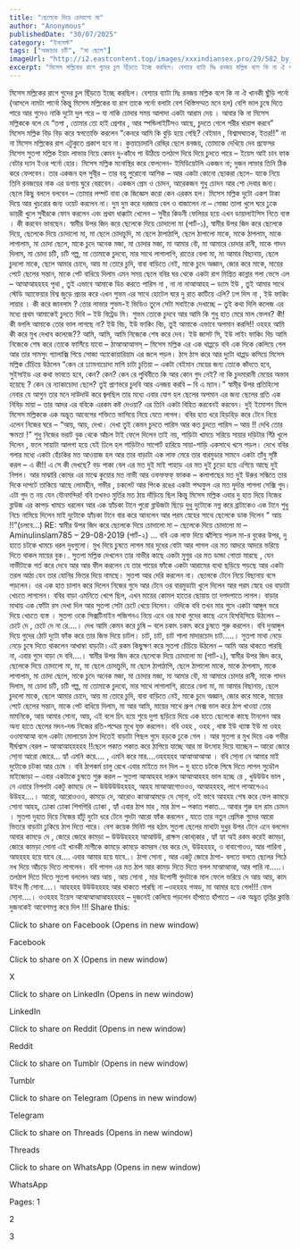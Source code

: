 ```yaml
---
title: "ছেলেকে দিয়ে চোদালো মা"
author: "Anonymous"
publishedDate: "30/07/2025"
category: "ইনসেস্ট"
tags: ["অজাচার চটি", "মা ছেলে"]
imageUrl: "http://i2.eastcontent.top/images/xxxindiansex.pro/29/582_by_6.jpg"
excerpt: "মিসেস মল্লিকের রাগে গুদের চুল ছিঁড়তে ইচ্ছে করছিল। বেশ্যার ব্যাটা মিঃ রনজয় মল্লিক বলে কি না ঐ খানকী ছুঁড়ি পর্নো (আসলে নামটা পার্নো কিন্তু মিসেস মল্লিকের যা রাগ তাকে পর্নো বলাটা বেশ খিস্তিসম্মত মনে হ..."
---
```


মিসেস মল্লিকের রাগে গুদের চুল ছিঁড়তে ইচ্ছে করছিল। বেশ্যার ব্যাটা মিঃ রনজয় মল্লিক বলে কি না ঐ খানকী ছুঁড়ি পর্নো (আসলে নামটা পার্নো কিন্তু মিসেস মল্লিকের যা রাগ তাকে পর্নো বলাটা বেশ খিস্তিসম্মত মনে হল) বেশি ভাল চুষে দিতে পারে আর গুদেও নাকি দুটো দুল পরে – যা নাকি চোদার সময় আলাদা একটা আরাম দেয় । আবার কি না মিসেস মল্লিককে বলে যে “তপা , তোমার তো হাই প্রেশার , আর স্পন্ডিলাইটিসও আছে, চুদতে গেলে শরীর খারাপ করবে” মিসেস মল্লিক বিড় বিড় করে স্বগতোক্তি করলেন “কেনরে আমি কি বুড়ি হয়ে গেছি? বেইমান , বিশ্বাসঘাতক, ইতর!!” না না মিসেস মল্লিকের রাগ এটুকুতে প্রকাশ হবে না। কুত্তাচোদানি রেন্ডি্র ছেলে রনজয়, তোমাকে দেখিয়ে দেব প্রফেসর মিসেস সুতপা মল্লিক ইয়াং লাভার নিয়ে কেমন দু-কাঁধে পা উঠিয়ে তলঠাপ দিয়ে দিয়ে চুদতে পারে – ইয়েস আই চান ফাক বেটার দ্যান ইওর পর্নো হোর। মিসেস মল্লিক মনোস্থির করে ফেললেন- ইমিডিয়েটলি একজন না; দুজন লাভার তিনি ঠিক করে ফেলবেন। তার একজন হল সুবী্র – তার বহু পুরোনো আশিক – আর একটা কোনো ছোকরা ছেলে- যাকে নিয়ে তিনি রনজয়ের নাক এর ডগায় ঘুরে বেরাবেন। একজন প্রেম ও চোদন, আরেকজন শুধু চোদন আর শো দেবার জন্য। ছেলে কিছু বললে বলবেন – তোমার লম্পট বাবা কে জিজ্ঞেস করো কেন এরকম হল। মিসেস মল্লিক দুটো একশ টাকা দিয়ে আর খুচরোর জন্য ওয়েট করলেন না। দুম দুম করে দরজায় বেল ও বাজালেন না – সোজা তালা খুলে ঘরে ঢুকে ডায়রী খুলে সুবীরকে ফোন করলেন এবং প্রথম ধাক্কাটা খেলেন – সুবীর কিডনী ফেলিয়র হয়ে এখন ডায়ালাইসিস নিতে ব্যস্ত । কী করবেন ভাবছেন। স্বামীর উপর জিদ করে ছেলেকে দিয়ে চোদালো মা (পার্ট-১), স্বামীর উপর জিদ করে ছেলেকে দিয়ে, ছেলেকে দিয়ে চোদালো মা, মা ছেলে চোদাচুদি, মা ছেলে ঠাপাঠাপি, ছেলে ঠাপালো মাকে, মাকে ঠাপলাম, মাকে লাগালাম, মা চোদা ছেলে, মাকে চুদে অনেক মজা, মা চোদার মজা, মা আমার বৌ, মা আমারে চোদার রানী, মাকে গাদন দিলাম, মা চোদা চটি, চটি গল্প, মা তোমাকে চুদবো, মার সাথে লাগালাগি, রাতের বেলা মা, মা আমার বিছানায়, ছেলে চুদলো মাকে, ছেলে আমার চোদে, আয় মা তোরে চুদি, বাবা বাড়িতে নেই, মাকে চুদে অজ্ঞান, জোর করে মাকে, মায়ের পেটে ছেলের সন্তান, মাকে পেট বাধিয়ে দিলাম এমন সময় ছেলে ববির ঘর থেকে একটা রাগ মিশ্রিত কান্নার গলা ভেসে এল – আআআহহহহ পৃথা , তুই এভাবে আমাকে ডিচ করতে পারিস না , না না নাআআহহ – ড্যাম ইউ , তুই আমার সাথে স্টেডি অ্যাফেয়ার বিশ্ব জুড়ে প্রচার করে এখন শুভম এর সাথে হোটেল ঘরে দু রাত কাটিয়ে এলি? ঢপ দিস না , ইউ ফাকিং লায়ার । কী করে জানলাম ? তোর লাভার শুভম-ই ভিডিও তুলে সেটা সবাইকে দেখাচ্ছে – তুই কথা দিলি কলেজ এর মধ্যে প্রথম আমাকেই চুদতে দিবি – ইউ বিট্রেড মি। শুভম তোকে চুদবে আর আমি কি শুধু হাত মেরে মাল ফেলব? কী! কী বললি আমাকে তোর ভাল লাগছে না? ইউ বিচ, ইউ ফাকিং বিচ, তুই আমাকে এভাবে অপমান করলি!! ওহহহ আমি কী করে মুখ দেখাব কলেজে?? আমি, আমি, আমি নিজেকে শেষ করে দেব। ইউ জাসট সি, ইউ লাইং ফাকিং বিচ আমি নিজেকে শেষ করে তোকে ফাসিঁয়ে যাবো – ঠাআআআসস্ – মিসেস মল্লিক এর এক থাপ্পড়ে ববি এক দিকে কেলিয়ে গেল আর তার সামসুং গ্যালাক্সি গিয়ে সোজা অ্যাকোয়ারিয়াম এর জলে পড়ল। ঠাস ঠাস করে আর দুটো থাপ্পড় কসিয়ে মিসেস মল্লিক চেঁচিয়ে উঠলেন “কেন রে ঢ্যামনাচোদা মাগি চাটা চুতিয়া – একটা বেইমান মেয়ের জন্য তোকে কাঁদতে হবে, সুইসাইড এর কথা ভাবতে হবে, কেন? কেন? কেন রে পৃ্থিবীতে কি আর কোন গুদ নেই? না কি চুদমারানী মেয়ের অভাব হয়েছে ? কেন রে ন্যাকাচোদা ছেলে? তুই প্রাণভরে চুদবি আর এনজয় করবি – বি এ ম্যান।” স্বামী্র উপর প্রতিহিংসা নেবার যে আগুন তার মনে দাউদাউ করে জ্বলছিল তার মধ্যে এবার যোগ হল ছেলের অপমান এর জন্য ছেলের প্রতি এক নিবিড় মায়া – তার আদর এর ববিকে এরকম কষ্ট দেওয়া? এর তিনি একটা বিহিত করবেনই করবেন। দুই ইমোশন মিলে মিসেস মল্লিককে এক অদ্ভূত আবেগের শক্তিতে ভাসিয়ে নিয়ে যেতে লাগল। ববির হাত ধরে হিড়হিড় করে টেনে নিয়ে এলেন নিজের ঘরে – “আয়, আয়, দেখা। দেখা তুই কেমন চুদতে পারিস আর কত চুদতে পারিস – আয় !! দেখি তোর ক্ষমতা !” শুধু নিজের ভরাট বুক থেকে আঁচল টাই ফেলে দিলেন তাই নয়, শাড়িটা খামচে সরিয়ে সায়ার দড়িটার গিঁঠ খুলে দিলেন , ফলে সায়াটা আলগা হয়ে যেই ঢিলে হল শাড়িটাও সাপোর্ট হারিয়ে সায়া-শাড়ি একসাথে খসে পড়ল। দেখে ববির গলার মধ্যে একটা হেঁচকির মত আওয়াজ হল আর তার বাড়াটা এক লাফ মেরে তার বারমুডার সামনে একটা তাঁবু সৃষ্টি করল – এ কী!! এ সে কী দেখছে? বড় পাকা বেল এর মত দুই মাই পাহাড় এর মত দুই চুড়ো হয়ে এগিয়ে আছে দুই নিপল। আর মাঝারি কোমর এর মাঝে কুয়োর মত নাভী আর ওফফফফ্ ফাকক – কলাগাছের মত দুই উরুর সন্ধিতে তার দিকে দাপটে তাকিয়ে আছে লোমহীন, গভীর , চকলেট আর পিংক রঙের একটা পদ্মফুল এর মত দুর্দান্ত পাগলা সেক্সি গুদ। এটা গুদ ত নয় যেন যৌনমন্দির! ববি তখনও মুর্তির মত ঠায় দাঁড়িয়ে ছিল কিন্তু মিসেস মল্লিক এবার দু হাত দিয়ে নিজের ব্লাউজ এর কাপড় খামচে ধরলেন আর এক হ্যাঁচকা টানে পুরো ব্লাউজটা ছিড়ে দুধু দুটোকে নগ্ন করে ব্রাটাকেও এক টানে শুধু নিচে নামিয়ে দিলেন মাই দুটোকে হ্যাঁচকা টানে বার করে আনলেন আর পরম স্নেহের সাথে ছেলেকে ডাক দিলেন “ আয় !!”(চলবে…) RE: স্বামীর উপর জিদ করে ছেলেকে দিয়ে চোদালো মা – ছেলেকে দিয়ে চোদালো মা – Aminulinslam785 – 29-08-2019 (পার্ট-২) … ববি এক লাফ দিয়ে ঝাঁপিয়ে পড়ল মা-র বুকের উপর, দু হাতে চটকে খামচে ধরল দুধগুলো। মুখ দিয়ে চুষতে লাগল মার দুধের বোটা আর পাগল এর মত আদরে আদরে ভরিয়ে দিতে থাকল মায়ের বুক।. সুতপা মল্লিক দেখলেন তার নাভীর কাছে একটা মুগুর এর মত ডান্ডা গোত্তা মারছে , যেন নাভীটাকে গর্ত করে দেবে আর আর ফীল করলেন যে তার পায়ের ফাঁকে একটা আরামের ব্যথা ছড়িয়ে পড়ছে আর একটা তরল আঠা যেন তার যোনির ভিতর দিয়ে নামছে। সুতপা আর দেরি করলেন না। ছেলেকে টেনে নিয়ে বিছানায় বসে পড়লেন। ওর এক হাত চালান করে দিলেন নিজের গুদে আর টেনে ওর বারমুডাটা খুলে দিলেন আর পরম স্নেহে ওর বাড়াটা খেচতে লাগলেন। ববির বাড়া এমনিতে খেপে ছিল, এখন মায়ের কোমল হাতের ছোয়ায় তা দপদপাতে লাগল। বাড়ার মাথায় এক ফোঁটা রস দেখা দিল আর সুতপা সেটা চেটে খেয়ে নিলেন। ওদিকে ববি তখন মার গুদে একটা আঙ্গুল ভরে দিয়ে খেচতে ব্যস্ত । সুতপা ওকে সিক্সটিনাইন পজিশনএ নিয়ে এনে ওর মাথা গুদের কাছে এনে হিসহিসিয়ে উঠলেন – চেটে দে , চেটে দে না রে….। দেখ আমি কেমন করে চুষি – বলে চকাৎ চকাৎ করে চুষতে শুরু করলেন। ববি দুআঙ্গুল দিয়ে গুদের ঠোট দুটো ফাঁক করে তার জিভ দিয়ে চাটল। চাট, চাট, চাট শালা মাদারচোদ চাট…..। সুতপা মাথা নেড়ে নেড়ে চুষে দিতে থাকলেন আখাম্বা বাড়াটা।এই রকম কিছুক্ষণ করে সুতপা চেঁচিয়ে উঠলেন – আমি আর থাকতে পারছি না, এবার গুদে বাড়া দে ববি….। স্বামীর উপর জিদ করে ছেলেকে দিয়ে চোদালো মা (পার্ট-২), স্বামীর উপর জিদ করে, ছেলেকে দিয়ে চোদালো মা, মা, মা ছেলে চোদাচুদি, মা ছেলে ঠাপাঠাপি, ছেলে ঠাপালো মাকে, মাকে ঠাপলাম, মাকে লাগালাম, মা চোদা ছেলে, মাকে চুদে অনেক মজা, মা চোদার মজা, মা আমার বৌ, মা আমারে চোদার রানী, মাকে গাদন দিলাম, মা চোদা চটি, চটি গল্প, মা তোমাকে চুদবো, মার সাথে লাগালাগি, রাতের বেলা মা, মা আমার বিছানায়, ছেলে চুদলো মাকে, ছেলে আমার চোদে, আয় মা তোরে চুদি, বাবা বাড়িতে নেই, মাকে চুদে অজ্ঞান, জোর করে মাকে, মায়ের পেটে ছেলের সন্তান, মাকে পেট বাধিয়ে দিলাম, মা আর আমি, মায়ের সাথে গ্রুপ সেক্স ভাল করে ঠাপ খাওয়া তোর মামনিকে, আয় আমার সোনা, আয়, এই বলে চিৎ হয়ে শুয়ে দুপা ছড়িয়ে দিয়ে এক হাতে ছেলেকে কাছে টানলেন আর অন্য হাতে ছেলের মদন-দন্ড নিজের রতি-পদ্মের মুখে যুক্ত করলেন। ববি ওহহ , ওহহ , থাঙ্ক ইউ থ্যাঙ্ক ইউ মা ওহহ ওওমাআআ বলে একটা মোলায়েম ঠাপ দিতেই বাড়াটা পিছল গুদে হড়কে ঢুকে গেল । আর সুতপা র মুখ দিয়ে এক গভীর দীর্ঘশ্বাস বেরল – আআআহহহহহ !!ছেলে পকাত পকাত করে ঠাপিয়ে যাচ্ছে আর মা উৎসাহ দিয়ে যাচ্ছেন – আরো জোরে সো্না আরো জোরে… হ্যাঁ এমনি করে…. , এমনি করে মার….ওহহহহহ আআআআআ । ববি সো্না নে আমার মাই দুটোকে চটকা আর চোষ । ববি ঠাপকর্ম চালু রেখে এবার মাইতে মন দিল – দু হাতে চটকে পিষে দিতে লাগল সুডৌল মাইজোড়া – এবার একটাকে চুষতে শুরু করল – সুতপা আআহহহ দারুন আআআহহহ ভাল হচ্ছে রে , খুউউউব ভাল , নে এবারে নিপলটা একটু কামড়ে দে – উউউউউহহহহ, আহহ মাআআগোওওও, আআহহহহ, লাগে লাআগেএএ উউহহ….। আরো, আরোওওও, কামড়ে দে, আরোও কাআআমড়ে দে সো্না, ওই ভাবে আহহহ শেষ করে ফেল কামড়ে সোনা আহহ, ঢোকা ঢোকা শিগগিরি ঢোকা , হ্যাঁ এবার ঠাপ মার , মার ঠাপ – পকাত পকাত… আবার শুরু হল রাম চোদন । সুতপা দুহাত দিয়ে নিজের হাঁটু দুটো ধরে টেনে গুদটা আরো ফাঁক করলেন , যাতে তার নতুন প্রেমিক গুদের আরো ভিতরে বাড়াটা ঢুকিয়ে ঠাপ দিতে পারে। বেশ কয়েক মিনিট পর হঠাৎ সুতপা ছেলের মাথাটা দুধুর উপর টেনে এনে বললেন আবার কামড়ে দে , জোরে জোরে কামড়া – উউউহহহহ আআউউ, রাক্ষস কোথা্কার , হ্যাঁ হ্যা অই রকম করেই কামড়া, জোরে কামড়া সোনা এই খানকী মাগীকে কামড়ে কামড়ে কামরস বের করে দে, উউহহহহ, ও বাবাগোওও, আর পারিনা , আহহহহ হয়ে যাবে রে…. এবার আমার হয়ে যাবে..। ঠাপা সোনা , আর একটু জোরে ঠাপা- বলতে বলতে ছেলের পিঠে নখ দিয়ে আঁচড়ে দিতে লাগলেন। ববি পাগল এর মত ঠাপ আর কামড় দিতে দিতে বলল মাআআআ, আর পারি না…..। তলঠাপ দিতে দিতে সুতপা বললেন আয় আয় , আয় সোনা , মার উপোসী গুদটাকে মাল ফেলে ভরিয়ে দে আয় আয়, কাম উইথ মী সোনা….।  আহহহহ উউউহহহহ আর থাকতে পারছি না –ওহহহহ গঅড, মা আমার হয়ে গেল!!! ফেল সো্না….। ওওহহহ ইয়েস আআআআআহহহহহ – দুজনেই কেলিয়ে পড়লেন হাঁপাতে হাঁপাতে – এক অদ্ভুত তৃপ্তির ক্লান্তি দুজনকেই আবেশমগ্ন করে দিল !!!
Share this:


Click to share on Facebook (Opens in new window)


Facebook




Click to share on X (Opens in new window)


X




Click to share on LinkedIn (Opens in new window)


LinkedIn




Click to share on Reddit (Opens in new window)


Reddit




Click to share on Tumblr (Opens in new window)


Tumblr




Click to share on Telegram (Opens in new window)


Telegram




Click to share on Threads (Opens in new window)


Threads




Click to share on WhatsApp (Opens in new window)


WhatsApp


Pages: 
1
 
2
 
3
